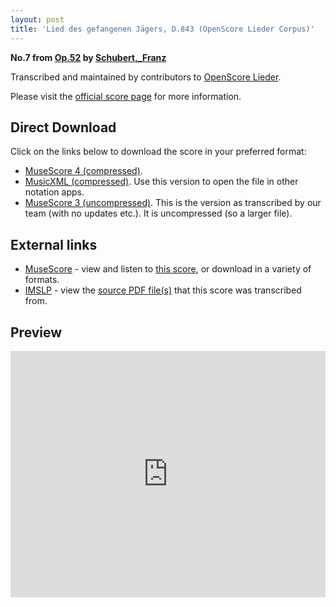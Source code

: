 ```yaml
---
layout: post
title: 'Lied des gefangenen Jägers, D.843 (OpenScore Lieder Corpus)'
---
```


__No.7 from [Op.52](https://fourscoreandmore.org/openscore/lieder/Schubert%2C_Franz/Op.52/) by [Schubert,_Franz](https://fourscoreandmore.org/openscore/lieder/Schubert%2C_Franz)__

Transcribed and maintained by contributors to [OpenScore Lieder].

Please visit the [official score page] for more information.

[official score page]: https://musescore.com/openscore-lieder-corpus/scores/6389071
[OpenScore Lieder]: https://musescore.com/openscore-lieder-corpus

## Direct Download

Click on the links below to download the score in your preferred format:
- [MuseScore 4 (compressed)](https://fourscoreandmore.org/openscore/lieder/Schubert%2C_Franz/Op.52/7_Lied_des_gefangenen_J%C3%A4gers%2C_D.843.mscz).
- [MusicXML (compressed)](https://fourscoreandmore.org/openscore/lieder/Schubert%2C_Franz/Op.52/7_Lied_des_gefangenen_J%C3%A4gers%2C_D.843.mxl). Use this version to open the file in other notation apps.
- [MuseScore 3 (uncompressed)](https://raw.githubusercontent.com/OpenScore/Lieder/refs/heads/main/scores/Schubert%2C_Franz/Op.52/7_Lied_des_gefangenen_J%C3%A4gers%2C_D.843/lc6389071.mscx). This is the version as transcribed by our team (with no updates etc.). It is uncompressed (so a larger file).

## External links

- [MuseScore] - view and listen to [this score][MuseScore], or download in a variety of formats.
- [IMSLP] - view the [source PDF file(s)][IMSLP] that this score was transcribed from.

[MuseScore]: https://musescore.com/score/6389071
[IMSLP]: https://imslp.org/wiki/Special:ReverseLookup/16401

## Preview

<iframe width="100%" height="394" src="https://musescore.com/openscore-lieder-corpus/scores/6389071/embed" frameborder="0" allowfullscreen allow="autoplay; fullscreen"></iframe>
